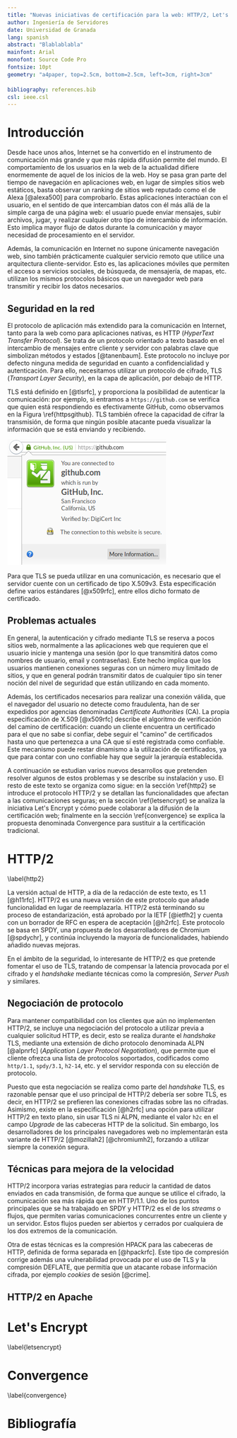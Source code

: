 ```yaml
---
title: "Nuevas iniciativas de certificación para la web: HTTP/2, Let's Encrypt y Convergence"
author: Ingeniería de Servidores
date: Universidad de Granada
lang: spanish
abstract: "Blablablabla"
mainfont: Arial
monofont: Source Code Pro
fontsize: 10pt
geometry: "a4paper, top=2.5cm, bottom=2.5cm, left=3cm, right=3cm"

bibliography: references.bib
csl: ieee.csl
---
```


# Introducción

Desde hace unos años, Internet se ha convertido en el instrumento de comunicación más grande y que más rápida
difusión permite del mundo. El comportamiento de los usuarios en la web de la actualidad difiere enormemente de 
aquel de los inicios de la web. Hoy se pasa gran parte del tiempo de navegación en aplicaciones web, en lugar de 
simples sitios web estáticos, basta observar un ranking de sitios web reputado como el de Alexa [@alexa500] para
comprobarlo. Estas aplicaciones interactúan con el usuario, en el sentido de que intercambian datos 
con él más allá de la simple carga de una página web: el usuario puede enviar mensajes, subir archivos, jugar, y
realizar cualquier otro tipo de intercambio de información. Esto implica mayor flujo de datos durante la comunicación y mayor
necesidad de procesamiento en el servidor.

Además, la comunicación en Internet no supone únicamente navegación web, sino también prácticamente cualquier
servicio remoto que utilice una arquitectura cliente-servidor. Esto es, las aplicaciones móviles que permiten
el acceso a servicios sociales, de búsqueda, de mensajería, de mapas, etc. utilizan los mismos protocolos básicos
que un navegador web para transmitir y recibir los datos necesarios. 

## Seguridad en la red

El protocolo de aplicación más extendido para la comunicación en Internet, tanto para la web como para aplicaciones nativas, es
HTTP (*HyperText Transfer Protocol*). Se trata de un protocolo orientado a texto basado en el intercambio de
mensajes entre cliente y servidor con palabras clave que simbolizan métodos y estados [@tanenbaum]. Este protocolo
no incluye por defecto ninguna medida de seguridad en cuanto a confidencialidad y autenticación. Para ello, necesitamos
utilizar un protocolo de cifrado, TLS (*Transport Layer Security*), en la capa de aplicación, por debajo de HTTP.

TLS está definido en [@tlsrfc], y proporciona la posibilidad de autenticar la comunicación: por ejemplo, si entramos
a `https://github.com` se verifica que quien está respondiendo es efectivamente GitHub, como observamos en la Figura 
\ref{httpsgithub}. TLS también ofrece la capacidad de cifrar la transmisión,
de forma que ningún posible atacante pueda visualizar la información que se está enviando y recibiendo.

![La identidad de `https://github.com` está verificada\label{httpsgithub}](img/httpsgithub.png)

Para que TLS se pueda utilizar en una comunicación, es necesario que el servidor cuente con un certificado de tipo
X.509v3. Esta especificación define varios estándares [@x509rfc], entre ellos dicho formato de certificado.

## Problemas actuales

En general, la autenticación y cifrado mediante TLS se reserva a pocos sitios web, normalmente a las aplicaciones
web que requieren que el usuario inicie y mantenga una sesión (por lo que transmitirá datos como nombres de usuario,
email y contraseñas). Este hecho implica que los usuarios mantienen conexiones seguras con un número muy limitado
de sitios, y que en general podrán transmitir datos de cualquier tipo sin tener noción del nivel de seguridad que
están utilizando en cada momento.

Además, los certificados necesarios para realizar una conexión válida, que el navegador del usuario no detecte como 
fraudulenta, han de ser expedidos por agencias denominadas *Certificate Authorities* (CA). La propia especificación
de X.509 [@x509rfc] describe el algoritmo de verificación del camino de certificación: cuando un cliente encuentra
un certificado para el que no sabe si confiar, debe seguir el "camino" de certificados hasta uno que pertenezca a 
una CA que sí esté registrada como confiable. Este mecanismo puede restar dinamismo a la utilización de certificados,
ya que para contar con uno confiable hay que seguir la jerarquía establecida.

A continuación se estudian varios nuevos desarrollos que pretenden resolver algunos de estos problemas y se describe
su instalación y uso. El resto de este texto se organiza como sigue: en la sección \ref{http2} se introduce el protocolo
HTTP/2 y se detallan las funcionalidades que afectan a las comunicaciones seguras; en la sección \ref{letsencrypt} se
analiza la iniciativa Let's Encrypt y cómo puede colaborar a la difusión de la certificación web; finalmente en la sección
\ref{convergence} se explica la propuesta denominada Convergence para sustituir a la certificación tradicional.

# HTTP/2
\label{http2}

La versión actual de HTTP, a día de la redacción de este texto, es 1.1 [@h11rfc]. HTTP/2 es una nueva versión de este
protocolo que añade funcionalidad en lugar de reemplazarla. HTTP/2 está terminando su proceso de estandarización,
está aprobado por la IETF [@ietfh2] y cuenta con un borrador de RFC en espera de aceptación [@h2rfc]. Este protocolo
se basa en SPDY, una propuesta de los desarrolladores de Chromium [@spdychr], y continúa incluyendo la mayoría de
funcionalidades, habiendo añadido nuevas mejoras.

En el ámbito de la seguridad, lo interesante de HTTP/2 es que pretende fomentar el uso de TLS, tratando de compensar
la latencia provocada por el cifrado y el *handshake* mediante técnicas como la compresión, *Server Push* y similares.

## Negociación de protocolo

Para mantener compatibilidad con los clientes que aún no implementen HTTP/2, se incluye una negociación del protocolo
a utilizar previa a cualquier solicitud HTTP, es decir, esto se realiza durante el *handshake* TLS, mediante una 
extensión de dicho protocolo denominada ALPN [@alpnrfc] (*Application Layer Protocol Negotiation*), que permite que el 
cliente ofrezca una lista de protocolos soportados, codificados como `http/1.1`, `spdy/3.1`, `h2-14`, etc. y el 
servidor responda con su elección de protocolo.

Puesto que esta negociación se realiza como parte del *handshake* TLS, es razonable pensar que el uso principal de HTTP/2
debería ser sobre TLS, es decir, en HTTP/2 se prefieren las conexiones cifradas sobre las no cifradas. Asimismo, existe
en la especificación [@h2rfc] una opción para utilizar HTTP/2 en texto plano, sin usar TLS ni ALPN, mediante el valor `h2c`
en el campo *Upgrade* de las cabeceras HTTP de la solicitud. Sin embargo, los desarrolladores de los principales navegadores
web no implementarán esta variante de HTTP/2 [@mozillah2] [@chromiumh2], forzando a utilizar siempre la conexión segura.

## Técnicas para mejora de la velocidad

HTTP/2 incorpora varias estrategias para reducir la cantidad de datos enviados en cada transmisión, de forma que aunque
se utilice el cifrado, la comunicación sea más rápida que en HTTP/1.1. Uno de los puntos principales que se ha trabajado
en SPDY y HTTP/2 es el de los *streams* o flujos, que permiten varias comunicaciones concurrentes entre un cliente y un 
servidor. Estos flujos pueden ser abiertos y cerrados por cualquiera de los dos extremos de la comunicación.

Otra de estas técnicas es la compresión HPACK
para las cabeceras de HTTP, definida de forma separada en [@hpackrfc]. Este tipo de compresión corrige además una vulnerabilidad
provocada por el uso de TLS y la compresión DEFLATE, que permitía que un atacante robase información cifrada, por ejemplo
*cookies* de sesión [@crime].



## HTTP/2 en Apache

<!-- Mostrar un ejemplo con nghttp2 (tal vez un anexo?) -->

<!-- Algo sobre HTTPS obligatorio, HTTPS y el rendimiento o HTTPS y compensar la latencia -->

<!-- Indicaciones para probar un servidor apache+mod_h2 -->

# Let's Encrypt
\label{letsencrypt}

<!-- Parte de CA: Boulder -->

<!-- Parte de cliente de CA: lets-encrypt-preview -->

# Convergence
\label{convergence}

<!-- Análisis de la estructura dinámica de notarios -->

<!-- Comentario sobre extensión de navegador -->

# Bibliografía
